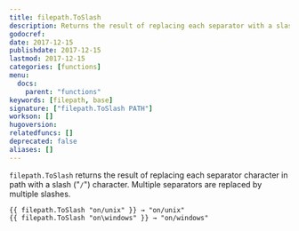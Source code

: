 ```yaml
---
title: filepath.ToSlash
description: Returns the result of replacing each separator with a slash.
godocref:
date: 2017-12-15
publishdate: 2017-12-15
lastmod: 2017-12-15
categories: [functions]
menu:
  docs:
    parent: "functions"
keywords: [filepath, base]
signature: ["filepath.ToSlash PATH"]
workson: []
hugoversion:
relatedfuncs: []
deprecated: false
aliases: []
---
```


`filepath.ToSlash` returns the result of replacing each separator character in path with
a slash ("`/`") character.
Multiple separators are replaced by multiple slashes.

    {{ filepath.ToSlash "on/unix" }} → "on/unix"
    {{ filepath.ToSlash "on\windows" }} → "on/windows"
